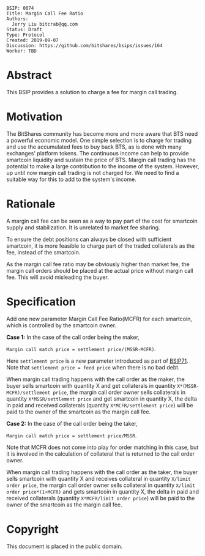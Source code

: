 ```
BSIP: 0074
Title: Margin Call Fee Ratio
Authors:
  Jerry Liu bitcrab@qq.com
Status: Draft
Type: Protocol
Created: 2019-09-07
Discussion: https://github.com/bitshares/bsips/issues/164
Worker: TBD
```

# Abstract
This BSIP provides a solution to charge a fee for margin call trading.

# Motivation
The BitShares community has become more and more aware that BTS need a powerful economic model. One simple selection is to charge for trading and use the accumulated fees to buy back BTS, as is done with many exchanges' platform tokens. The continuous income can help to provide smartcoin liquidity and sustain the price of BTS. Margin call trading has the potential to make a large contribution to the income of the system. However, up until now margin call trading is not charged for. We need to find a suitable way for this to add to the system's income.

# Rationale
A margin call fee can be seen as a way to pay part of the cost for smartcoin supply and stabilization. It is unrelated to market fee sharing.

To ensure the debt positions can always be closed with sufficient smartcoin, it is more feasible to charge part of the traded collaterals as the fee, instead of the smartcoin.

As the margin call fee ratio may be obviously higher than market fee, the margin call orders should be placed at the actual price without margin call fee. This will avoid misleading the buyer.

# Specification
Add one new parameter Margin Call Fee Ratio(MCFR) for each smartcoin, which is controlled by the smartcoin owner.

**Case 1:** In the case of the call order being the maker,

`Margin call match price = settlement price/(MSSR-MCFR)`.

Here `settlement price` is a new parameter introduced as part of [BSIP71](bsip-0071.md). Note that `settlement price = feed price` when there is no bad debt.

When margin call trading happens with the call order as the maker, the buyer sells smartcoin with quantity X and get collaterals in quantity `X*(MSSR-MCFR)/settlement price`, the margin call order owner sells collaterals in quantity `X*MSSR/settlement price` and get smartcoin in quantity X, the delta in paid and received collaterals (quantity `X*MCFR/settlement price`) will be paid to the owner of the smartcoin as the margin call fee.

**Case 2:** In the case of the call order being the taker,

`Margin call match price = settlement price/MSSR`.

Note that MCFR does not come into play for order matching in this case, but it is involved in the calculation of collateral that is returned to the call order owner.

When margin call trading happens with the call order as the taker, the buyer sells smartcoin with quantity X and receives collateral in quantity `X/limit order price`, the margin call order owner sells collateral in quantity `X/limit order price*(1+MCFR)` and gets smartcoin in quantity X, the delta in paid and received collaterals (quantity `X*MCFR/limit order price`) will be paid to the owner of the smartcoin as the margin call fee.

# Copyright
This document is placed in the public domain.
